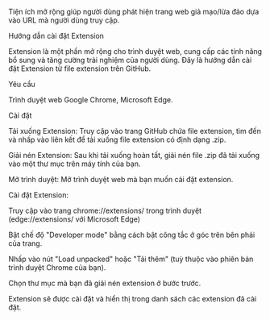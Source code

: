 Tiện ích mở rộng giúp người dùng phát hiện trang web giả mạo/lừa đảo dựa vào URL mà người dùng truy cập.

Hướng dẫn cài đặt Extension

Extension là một phần mở rộng cho trình duyệt web, cung cấp các tính năng bổ sung và tăng cường trải nghiệm của người dùng. Đây là hướng dẫn cài đặt Extension từ file extension trên GitHub.

Yêu cầu

Trình duyệt web Google Chrome, Microsoft Edge.

Cài đặt

Tải xuống Extension: Truy cập vào trang GitHub chứa file extension, tìm đến và nhấp vào liên kết để tải xuống file extension có định dạng .zip.

Giải nén Extension: Sau khi tải xuống hoàn tất, giải nén file .zip đã tải xuống vào một thư mục trên máy tính của bạn.

Mở trình duyệt: Mở trình duyệt web mà bạn muốn cài đặt extension.

Cài đặt Extension:

Truy cập vào trang chrome://extensions/ trong trình duyệt (edge://extensions/ với Microsoft Edge)

Bật chế độ "Developer mode" bằng cách bật công tắc ở góc trên bên phải của trang.

Nhấp vào nút "Load unpacked" hoặc "Tải thêm" (tuỳ thuộc vào phiên bản trình duyệt Chrome của bạn).

Chọn thư mục mà bạn đã giải nén extension ở bước trước.

Extension sẽ được cài đặt và hiển thị trong danh sách các extension đã cài đặt.
